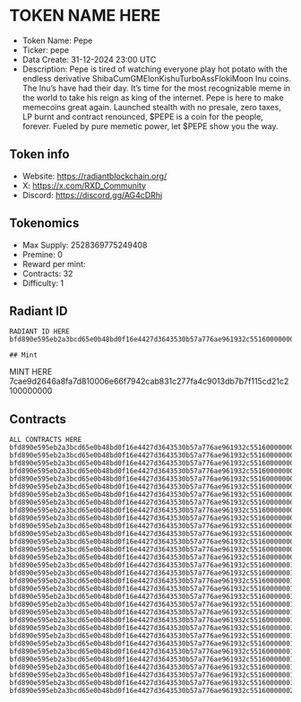 # TOKEN NAME HERE

- Token Name: Pepe
- Ticker: pepe
- Data Create: 31-12-2024 23:00 UTC
- Description: Pepe is tired of watching everyone play hot potato with the endless derivative ShibaCumGMElonKishuTurboAssFlokiMoon Inu coins. The Inu’s have had their day. It’s time for the most recognizable meme in the world to take his reign as king of the internet. Pepe is here to make memecoins great again. Launched stealth with no presale, zero taxes, LP burnt and contract renounced, $PEPE is a coin for the people, forever. Fueled by pure memetic power, let $PEPE show you the way.

## Token info
- Website: https://radiantblockchain.org/
- X: https://x.com/RXD_Community
- Discord: https://discord.gg/AG4cDRhj

## Tokenomics
- Max Supply:  2528369775249408
- Premine:   0
- Reward per mint:  
- Contracts:   32
- Difficulty: 1

## Radiant ID
```
RADIANT ID HERE
bfd890e595eb2a3bcd65e0b48bd0f16e4427d3643530b57a776ae961932c551600000000

## Mint
```
MINT HERE
7cae9d2646a8fa7d810006e66f7942cab831c277fa4c9013db7b7f115cd21c2100000000

## Contracts

```
ALL CONTRACTS HERE
bfd890e595eb2a3bcd65e0b48bd0f16e4427d3643530b57a776ae961932c551600000001
bfd890e595eb2a3bcd65e0b48bd0f16e4427d3643530b57a776ae961932c551600000002
bfd890e595eb2a3bcd65e0b48bd0f16e4427d3643530b57a776ae961932c551600000003
bfd890e595eb2a3bcd65e0b48bd0f16e4427d3643530b57a776ae961932c551600000004
bfd890e595eb2a3bcd65e0b48bd0f16e4427d3643530b57a776ae961932c551600000005
bfd890e595eb2a3bcd65e0b48bd0f16e4427d3643530b57a776ae961932c551600000006
bfd890e595eb2a3bcd65e0b48bd0f16e4427d3643530b57a776ae961932c551600000007
bfd890e595eb2a3bcd65e0b48bd0f16e4427d3643530b57a776ae961932c551600000008
bfd890e595eb2a3bcd65e0b48bd0f16e4427d3643530b57a776ae961932c551600000009
bfd890e595eb2a3bcd65e0b48bd0f16e4427d3643530b57a776ae961932c55160000000a
bfd890e595eb2a3bcd65e0b48bd0f16e4427d3643530b57a776ae961932c55160000000b
bfd890e595eb2a3bcd65e0b48bd0f16e4427d3643530b57a776ae961932c55160000000c
bfd890e595eb2a3bcd65e0b48bd0f16e4427d3643530b57a776ae961932c55160000000d
bfd890e595eb2a3bcd65e0b48bd0f16e4427d3643530b57a776ae961932c55160000000e
bfd890e595eb2a3bcd65e0b48bd0f16e4427d3643530b57a776ae961932c55160000000f
bfd890e595eb2a3bcd65e0b48bd0f16e4427d3643530b57a776ae961932c551600000010
bfd890e595eb2a3bcd65e0b48bd0f16e4427d3643530b57a776ae961932c551600000011
bfd890e595eb2a3bcd65e0b48bd0f16e4427d3643530b57a776ae961932c551600000012
bfd890e595eb2a3bcd65e0b48bd0f16e4427d3643530b57a776ae961932c551600000013
bfd890e595eb2a3bcd65e0b48bd0f16e4427d3643530b57a776ae961932c551600000014
bfd890e595eb2a3bcd65e0b48bd0f16e4427d3643530b57a776ae961932c551600000015
bfd890e595eb2a3bcd65e0b48bd0f16e4427d3643530b57a776ae961932c551600000016
bfd890e595eb2a3bcd65e0b48bd0f16e4427d3643530b57a776ae961932c551600000017
bfd890e595eb2a3bcd65e0b48bd0f16e4427d3643530b57a776ae961932c551600000018
bfd890e595eb2a3bcd65e0b48bd0f16e4427d3643530b57a776ae961932c551600000019
bfd890e595eb2a3bcd65e0b48bd0f16e4427d3643530b57a776ae961932c55160000001a
bfd890e595eb2a3bcd65e0b48bd0f16e4427d3643530b57a776ae961932c55160000001b
bfd890e595eb2a3bcd65e0b48bd0f16e4427d3643530b57a776ae961932c55160000001c
bfd890e595eb2a3bcd65e0b48bd0f16e4427d3643530b57a776ae961932c55160000001d
bfd890e595eb2a3bcd65e0b48bd0f16e4427d3643530b57a776ae961932c55160000001e
bfd890e595eb2a3bcd65e0b48bd0f16e4427d3643530b57a776ae961932c55160000001f
bfd890e595eb2a3bcd65e0b48bd0f16e4427d3643530b57a776ae961932c551600000020
